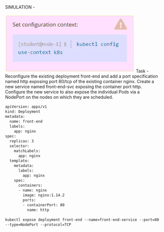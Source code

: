 SIMULATION -

![alt text](image.png)
Task -
Reconfigure the existing deployment front-end and add a port specification named http exposing port 80/tcp of the existing container nginx.
Create a new service named front-end-svc exposing the container port http.
Configure the new service to also expose the individual Pods via a NodePort on the nodes on which they are scheduled.


```
apiVersion: apps/v1
kind: Deployment
metadata:
  name: front-end
  labels:
    app: nginx
spec:
  replicas: 3
  selector:
    matchLabels:
      app: nginx
  template:
    metadata:
      labels:
        app: nginx
    spec:
      containers:
      - name: nginx
        image: nginx:1.14.2
        ports:
        - containerPort: 80
          name: http

kubectl expose deployment front-end --name=front-end-service --port=80 --type=NodePort --protocol=TCP
```